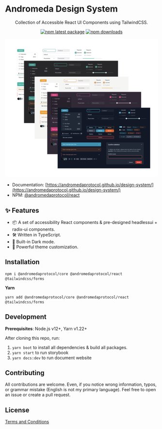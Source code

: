 # Andromeda Design System

<div align="center">
Collection of Accessible React UI Components using TailwindCSS.

[![npm latest package](https://img.shields.io/npm/v/@andromedaprotocol/react/latest.svg)](https://www.npmjs.com/package/@andromedaprotocol/react)
[![npm downloads](https://img.shields.io/npm/dm/@andromedaprotocol/react.svg)](https://www.npmjs.com/package/@andromedaprotocol/react)

</div>

![](docs/public/themes/screenshot.png)

- Documentation: [https://andromedaprotocol.github.io/design-system/](https://andromedaprotocol.github.io/design-system/)
- NPM: [@andromedaprotocol/react](https://www.npmjs.com/package/@andromedaprotocol/react)

## ✨ Features

- 📦 A set of accessibility React components & pre-designed headlessui + radix-ui components.
- 🛠️ Written in TypeScript.
- 🌙 Built-in Dark mode.
- 🌈 Powerful theme customization.

## Installation

```
npm i @andromedaprotocol/core @andromedaprotocol/react @tailwindcss/forms
```

**Yarn**

```
yarn add @andromedaprotocol/core @andromedaprotocol/react @tailwindcss/forms
```

## Development

**Prerequisites**: Node.js v12+, Yarn v1.22+

After cloning this repo, run:

1. `yarn boot` to install all dependencies & build all packages.
2. `yarn start` to run storybook
3. `yarn docs:dev` to run document website

## Contributing

All contributions are welcome. Even, if you notice wrong information, typos, or grammar mistake (English is not my primary language). Feel free to open an issue or create a pull request.

## License

[Terms and Conditions](https://github.com/andromedaprotocol/andromeda-core/blob/Add-Licensing/LICENSE/LICENSE.md)
